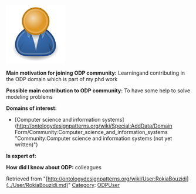 [![Image:ODPUser.png](../images/a/a6/ODPUser.png)](../Image/ODPUser.png.md "Image:ODPUser.png")




  





__Main motivation for joining ODP community:__ Learningand contributing in the ODP domain which is part of my phd work


__Possible main contribution to ODP community:__ To have some help to solve modeling problems


__Domains of interest:__



* [Computer science and information systems](http://ontologydesignpatterns.org/wiki/Special:AddData/Domain Form/Community:Computer_science_and_information_systems "Community:Computer science and information systems (not yet written)")


__Is expert of:__


  

__How did I know about ODP:__ colleagues






Retrieved from "[http://ontologydesignpatterns.org/wiki/User:RokiaBouzidi](../User/RokiaBouzidi.md)"
 [Category](http://ontologydesignpatterns.org/wiki/Special:Categories "Special:Categories"): [ODPUser](../Category/ODPUser.md "Category:ODPUser")